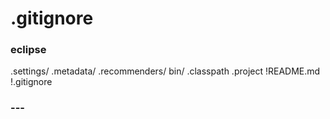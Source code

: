 # .gitignore

### eclipse
.settings/
.metadata/
.recommenders/
bin/
.classpath
.project
!README.md
!.gitignore

### ---
